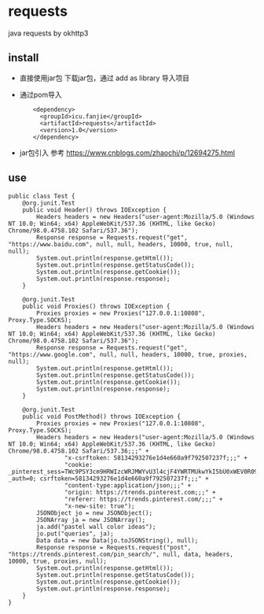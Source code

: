 # requests
java requests by okhttp3

## install


- 直接使用jar包 下载jar包，通过 add as library 导入项目

- 通过pom导入 
```maven
       <dependency>
         <groupId>icu.fanjie</groupId>
         <artifactId>requests</artifactId>
         <version>1.0</version>
       </dependency>

```

- jar包引入 参考 https://www.cnblogs.com/zhaochi/p/12694275.html

## use

    public class Test {
        @org.junit.Test
        public void Header() throws IOException {
            Headers headers = new Headers("user-agent:Mozilla/5.0 (Windows NT 10.0; Win64; x64) AppleWebKit/537.36 (KHTML, like Gecko) Chrome/98.0.4758.102 Safari/537.36");
            Response response = Requests.request("get", "https://www.baidu.com", null, null, headers, 10000, true, null, null);
            System.out.println(response.getHtml());
            System.out.println(response.getStatusCode());
            System.out.println(response.getCookie());
            System.out.println(response.response);
        }
    
        @org.junit.Test
        public void Proxies() throws IOException {
            Proxies proxies = new Proxies("127.0.0.1:10808", Proxy.Type.SOCKS);
            Headers headers = new Headers("user-agent:Mozilla/5.0 (Windows NT 10.0; Win64; x64) AppleWebKit/537.36 (KHTML, like Gecko) Chrome/98.0.4758.102 Safari/537.36");
            Response response = Requests.request("get", "https://www.google.com", null, null, headers, 10000, true, proxies, null);
            System.out.println(response.getHtml());
            System.out.println(response.getStatusCode());
            System.out.println(response.getCookie());
            System.out.println(response.response);
        }
    
        @org.junit.Test
        public void PostMethod() throws IOException {
            Proxies proxies = new Proxies("127.0.0.1:10808", Proxy.Type.SOCKS);
            Headers headers = new Headers("user-agent:Mozilla/5.0 (Windows NT 10.0; Win64; x64) AppleWebKit/537.36 (KHTML, like Gecko) Chrome/98.0.4758.102 Safari/537.36;;;" +
                    "x-csrftoken: 58134293276e1d4e660a9f792507237f;;;" +
                    "cookie: _pinterest_sess=TWc9PSY3cm9HRWIzcWRJMWYvU3l4cjF4YWRTMUkwYkI5bU0xWEV0R09pYkhSUDdRM2hIQ2xBR29ValFSSVV3MEkwZ1dScmMxZlhFT3A3TklvZXEzUUlyeGl5RmJUSnRVY1JVdnh4bmpuRklwbzI0Zz0mNElEZE1kdmNRN0h5Y20xbUo2TUdNbGlQVlNBPQ==; _auth=0; csrftoken=58134293276e1d4e660a9f792507237f;;;" +
                    "content-type:application/json;;;" +
                    "origin: https://trends.pinterest.com;;;" +
                    "referer: https://trends.pinterest.com/;;;" +
                    "x-new-site: true");
            JSONObject jo = new JSONObject();
            JSONArray ja = new JSONArray();
            ja.add("pastel wall color ideas");
            jo.put("queries", ja);
            Data data = new Data(jo.toJSONString(), null);
            Response response = Requests.request("post", "https://trends.pinterest.com/pin_search/", null, data, headers, 10000, true, proxies, null);
            System.out.println(response.getHtml());
            System.out.println(response.getStatusCode());
            System.out.println(response.getCookie());
            System.out.println(response.response);
        }
    }
